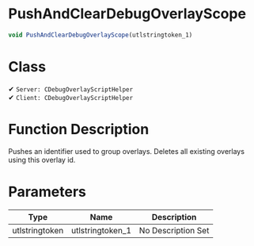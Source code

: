# PushAndClearDebugOverlayScope
```js
void PushAndClearDebugOverlayScope(utlstringtoken_1)
```
# Class
✔ `Server: CDebugOverlayScriptHelper`  
✔ `Client: CDebugOverlayScriptHelper`  

# Function Description
Pushes an identifier used to group overlays. Deletes all existing overlays using this overlay id.
# Parameters
Type|Name|Description
--|--|--
utlstringtoken|utlstringtoken_1|No Description Set
